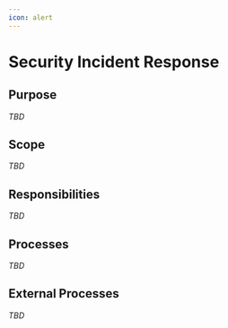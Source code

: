 ```yaml
---
icon: alert
---
```


# Security Incident Response

## Purpose
_TBD_

## Scope
_TBD_

## Responsibilities
_TBD_

## Processes
_TBD_

## External Processes
_TBD_
